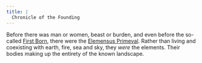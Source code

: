 ```yaml
---
title: |
  Chronicle of the Founding
---
```


Before there was man or women, beast or burden, and even before the so-called [First Born](/Deities/First%20Born.md), there were the [Elemensus Primeval](/Deities/Elemental%20Primordials/Elemental%20Primordials.md). Rather than living and coexisting with earth, fire, sea and sky, they *were* the elements. Their bodies making up the entirety of the known landscape.
